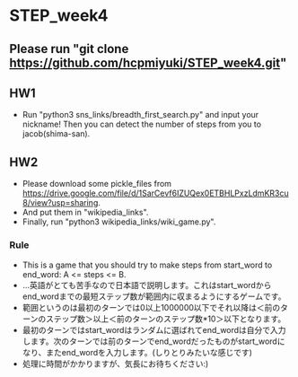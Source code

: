 # STEP_week4
## Please run "git clone https://github.com/hcpmiyuki/STEP_week4.git"

## HW1
+ Run "python3 sns_links/breadth_first_search.py" and input your nickname! Then you can detect the number of steps from you to jacob(shima-san).

## HW2
+ Please download some pickle_files from https://drive.google.com/file/d/1SarCevf6IZUQex0ETBHLPxzLdmKR3cu8/view?usp=sharing.
+ And put them in "wikipedia_links".
+ Finally, run "python3 wikipedia_links/wiki_game.py".

### Rule
+ This is a game that you should try to make steps from start_word to end_word: A <= steps <= B.
+ ...英語がとても苦手なので日本語で説明します。これはstart_wordからend_wordまでの最短ステップ数が範囲内に収まるようにするゲームです。
+ 範囲というのは最初のターンでは0以上1000000以下でそれ以降は＜前のターンのステップ数＞以上＜前のターンのステップ数*10＞以下となります。
+ 最初のターンではstart_wordはランダムに選ばれてend_wordは自分で入力します。次のターンでは前のターンでend_wordだったものがstart_wordになり、またend_wordを入力します。(しりとりみたいな感じです)
+ 処理に時間がかかりますが、気長にお待ちください:)
